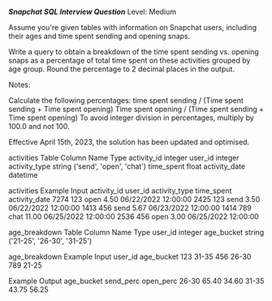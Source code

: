 ***Snapchat SQL Interview Question***
Level: Medium

Assume you're given tables with information on Snapchat users, including their ages and time spent sending and opening snaps.

Write a query to obtain a breakdown of the time spent sending vs. opening snaps as a percentage of total time spent on these activities grouped by age group. 
Round the percentage to 2 decimal places in the output.

Notes:

Calculate the following percentages:
      time spent sending / (Time spent sending + Time spent opening)
      Time spent opening / (Time spent sending + Time spent opening)
To avoid integer division in percentages, multiply by 100.0 and not 100.

Effective April 15th, 2023, the solution has been updated and optimised.

activities Table
Column Name	        Type
activity_id	         integer
user_id	                 integer
activity_type	         string ('send', 'open', 'chat')
time_spent	         float
activity_date	         datetime

activities Example Input
activity_id	    user_id	     activity_type	time_spent	  activity_date
7274	             123	        open	         4.50	      06/22/2022 12:00:00
2425	             123	        send	         3.50	      06/22/2022 12:00:00
1413	             456	        send	         5.67	      06/23/2022 12:00:00
1414	             789	        chat	         11.00	      06/25/2022 12:00:00
2536	             456	        open	         3.00	      06/25/2022 12:00:00


age_breakdown Table
Column Name	     Type
  user_id	       integer
  age_bucket	      string ('21-25', '26-30', '31-25')

age_breakdown Example Input
 user_id	age_bucket
   123	        31-35
   456	        26-30
   789	        21-25

Example Output
age_bucket	send_perc	open_perc
  26-30	         65.40	    34.60
  31-35	         43.75	    56.25

